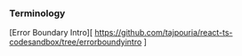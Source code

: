 ### Terminology

[Error Boundary Intro][ https://github.com/tajpouria/react-ts-codesandbox/tree/errorboundyintro ]
